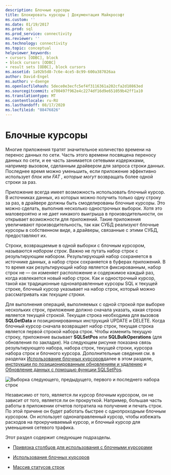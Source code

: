 ```yaml
---
description: Блочные курсоры
title: Блокировать курсоры | Документация Майкрософт
ms.custom: ''
ms.date: 01/19/2017
ms.prod: sql
ms.prod_service: connectivity
ms.reviewer: ''
ms.technology: connectivity
ms.topic: conceptual
helpviewer_keywords:
- cursors [ODBC], block
- block cursors [ODBC]
- result sets [ODBC], block cursors
ms.assetid: 1a92b5d8-7c6e-4ce5-8c99-600a387026aa
author: David-Engel
ms.author: v-daenge
ms.openlocfilehash: 5dece0e3ecfc5ef4f3116361a202cfa2d10863ed
ms.sourcegitcommit: e700497f962e4c2274df16d9e651059b42ff1a10
ms.translationtype: MT
ms.contentlocale: ru-RU
ms.lasthandoff: 08/17/2020
ms.locfileid: "88476826"
---
```

# <a name="block-cursors"></a>Блочные курсоры
Многие приложения тратят значительное количество времени на перенос данных по сети. Часть этого времени посвящена переносу данных по сети, и ее часть занимается сетевыми издержками, например вызовом, сделанным драйвером для запроса строки данных. Последнее время можно уменьшить, если приложение эффективно использует *блок* или *FAT* *, которые могут* возвращать более одной строки за раз.  
  
 Приложение всегда имеет возможность использовать блочный курсор. В источниках данных, из которых можно получить только одну строку за раз, в драйвере должны быть смоделированы блочные курсоры. Это можно сделать, выполнив несколько однострочных выборок. Хотя это маловероятно и не дает никакого выигрыша в производительности, он открывает возможности для приложений. Такие приложения увеличивают производительность, так как СУБД реализуют блочные курсоры в собственном виде, а драйверы, связанные с этими СУБД, предоставляют их.  
  
 Строки, возвращаемые в одной выборки с блочным курсором, называются *набором строк*. Важно не путать набор строк с результирующим набором. Результирующий набор сохраняется в источнике данных, а набор строк сохраняется в буферах приложений. В то время как результирующий набор является фиксированным, набор строк не — он изменяет расположение и содержимое каждый раз, когда извлекается новый набор строк. Как и однострочный курсор, такой как традиционные однонаправленные курсоры SQL к текущей строке, блочный курсор указывает на набор строк, который можно рассматривать как *текущие строки*.  
  
 Для выполнения операций, выполняемых с одной строкой при выборке нескольких строк, приложение должно сначала указать, какая строка является текущей строкой. Текущая строка необходима для вызовов **SQLGetData** и позиционированных инструкций UPDATE и DELETE. Когда блочный курсор сначала возвращает набор строк, текущая строка является первой строкой набора строк. Чтобы изменить текущую строку, приложение вызывает **SQLSetPos** или **SQLBulkOperations** (для обновления по закладке). На следующем рисунке показана связь результирующего набора, набора строк, текущей строки, курсора набора строк и блочного курсора. Дополнительные сведения см. в разделах [Использование блочных курсоров](../../../odbc/reference/develop-app/using-block-cursors.md)далее в этом разделе, [инструкции по позиционированным обновлениям и удалению](../../../odbc/reference/develop-app/positioned-update-and-delete-statements.md) и [Обновление данных с помощью функции SQLSetPos](../../../odbc/reference/develop-app/updating-data-with-sqlsetpos.md).  
  
 ![Выборка следующего, предыдущего, первого и последнего набора строк](../../../odbc/reference/develop-app/media/pr20_2.gif "pr20_2")  
  
 Независимо от того, является ли курсор блочным курсором, он не зависит от того, является ли он прокруткой. Например, большая часть работы в приложении отчетов потратила на получение и печать строк. По этой причине он будет работать быстрее с однопроходным блочным курсором. Он использует однонаправленный курсор, чтобы избежать расходов на прокручиваемый курсор, и блочный курсор для уменьшения сетевого трафика.  
  
 Этот раздел содержит следующие подразделы.  
  
-   [Привязка столбцов для использования с блочными курсорами](../../../odbc/reference/develop-app/binding-columns-for-use-with-block-cursors.md)  
  
-   [Использование блочных курсоров](../../../odbc/reference/develop-app/using-block-cursors.md)  
  
-   [Массив статусов строк](../../../odbc/reference/develop-app/row-status-array.md)
